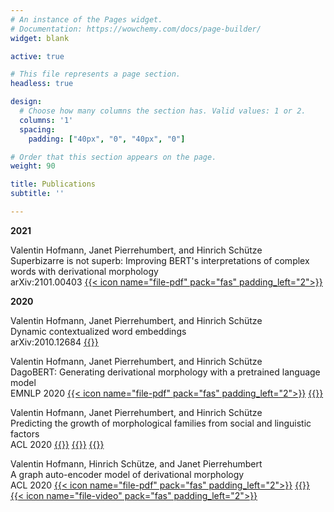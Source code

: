 ```yaml
---
# An instance of the Pages widget.
# Documentation: https://wowchemy.com/docs/page-builder/
widget: blank

active: true

# This file represents a page section.
headless: true

design:
  # Choose how many columns the section has. Valid values: 1 or 2.
  columns: '1'
  spacing:
    padding: ["40px", "0", "40px", "0"]

# Order that this section appears on the page.
weight: 90

title: Publications
subtitle: ''

---
```

**2021**

Valentin Hofmann, Janet Pierrehumbert, and Hinrich Schütze\
Superbizarre is not superb: Improving BERT's interpretations of
complex words with derivational morphology\
arXiv:2101.00403 [{{< icon name="file-pdf" pack="fas" padding_left="2">}}](https://arxiv.org/pdf/2101.00403.pdf)



**2020**

Valentin Hofmann, Janet Pierrehumbert, and Hinrich Schütze\
Dynamic contextualized word embeddings\
arXiv:2010.12684
[{{<icon name="file-pdf" pack="fas" padding_left="2">}}](https://arxiv.org/pdf/2010.12684.pdf)

Valentin Hofmann, Janet Pierrehumbert, and Hinrich Schütze\
DagoBERT: Generating derivational morphology with a pretrained language model\
EMNLP 2020
[{{< icon name="file-pdf" pack="fas" padding_left="2">}}](https://www.aclweb.org/anthology/2020.emnlp-main.316.pdf)
[{{<icon name="file-code" pack="fas" padding_left="2">}}](https://github.com/valentinhofmann/dagobert)


Valentin Hofmann, Janet Pierrehumbert, and Hinrich Schütze\
Predicting the growth of morphological families from social and linguistic factors\
ACL 2020
[{{<icon name="file-pdf" pack="fas" padding_left="2">}}](https://www.aclweb.org/anthology/2020.acl-main.649.pdf)
[{{<icon name="file-code" pack="fas" padding_left="2">}}](https://github.com/valentinhofmann/mfep)
[{{<icon name="file-video" pack="fas" padding_left="2">}}](https://slideslive.com/38929182/predicting-the-growth-of-morphological-families-from-social-and-linguistic-factors)


Valentin Hofmann, Hinrich Schütze, and Janet Pierrehumbert\
A graph auto-encoder model of derivational morphology\
ACL 2020
[{{< icon name="file-pdf" pack="fas" padding_left="2">}}](https://www.aclweb.org/anthology/2020.acl-main.106.pdf)
[{{<icon name="file-code" pack="fas" padding_left="2">}}](https://github.com/valentinhofmann/dga)
[{{< icon name="file-video" pack="fas" padding_left="2">}}](https://slideslive.com/38929053/a-graph-autoencoder-model-of-derivational-morphology)